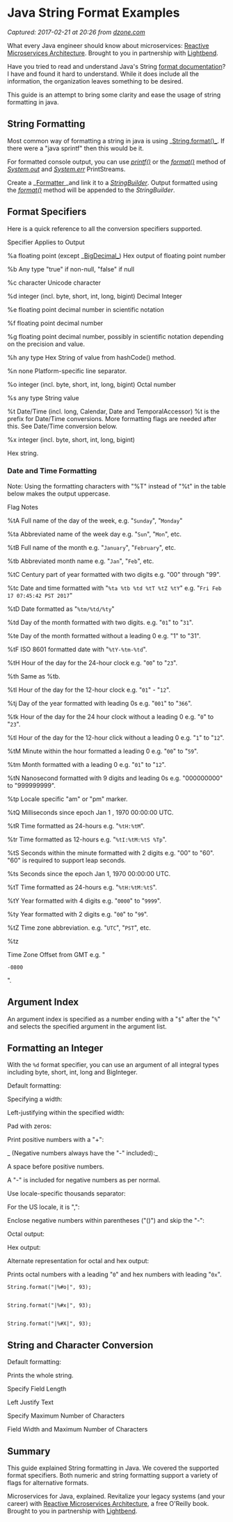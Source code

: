 # Java String Format Examples

_Captured: 2017-02-21 at 20:26 from [dzone.com](https://dzone.com/articles/java-string-format-examples?edition=272882&utm_source=Daily%20Digest&utm_medium=email&utm_campaign=dd%202017-02-21)_

What every Java engineer should know about microservices: [Reactive Microservices Architecture](https://dzone.com/go?i=153025&u=https%3A%2F%2Finfo.lightbend.com%2FCOLL-20XX-Reactive-Microservices-Architecture-RES-LP.html%26lst%3DDZ%26utm_source%3Ddzone%26utm_medium%3Dpartner-resources%26utm_campaign%3DCOLL-20XX-Reactive-Microservices-Architecture%26utm_term%3Dnone%26utm_content%3Dnone). Brought to you in partnership with [Lightbend](https://dzone.com/go?i=153025&u=https%3A%2F%2Finfo.lightbend.com%2FCOLL-20XX-Reactive-Microservices-Architecture-RES-LP.html%26lst%3DDZ%26utm_source%3Ddzone%26utm_medium%3Dpartner-resources%26utm_campaign%3DCOLL-20XX-Reactive-Microservices-Architecture%26utm_term%3Dnone%26utm_content%3Dnone).

Have you tried to read and understand Java's String [format documentation](https://docs.oracle.com/javase/8/docs/api/java/util/Formatter.html)? I have and found it hard to understand. While it does include all the information, the organization leaves something to be desired.

This guide is an attempt to bring some clarity and ease the usage of string formatting in java.

## String Formatting

Most common way of formatting a string in java is using _[String.format()_](https://docs.oracle.com/javase/8/docs/api/java/lang/String.html#format-java.lang.String-java.lang.Object...-). If there were a "java sprintf" then this would be it.

For formatted console output, you can use _[printf()](https://docs.oracle.com/javase/8/docs/api/java/io/PrintStream.html#printf-java.lang.String-java.lang.Object...-)_ or the _[format()](https://docs.oracle.com/javase/8/docs/api/java/io/PrintStream.html#format-java.lang.String-java.lang.Object...-)_ method of _[System.out](https://docs.oracle.com/javase/8/docs/api/java/lang/System.html#out)_ and _[System.err](https://docs.oracle.com/javase/8/docs/api/java/lang/System.html#err)_ PrintStreams.

Create a _[Formatter ](https://docs.oracle.com/javase/8/docs/api/java/util/Formatter.html)_and link it to a _[StringBuilder](https://docs.oracle.com/javase/8/docs/api/java/lang/StringBuilder.html)_. Output formatted using the _[format()](https://docs.oracle.com/javase/8/docs/api/java/util/Formatter.html#format-java.lang.String-java.lang.Object...-)_ method will be appended to the _StringBuilder_.

## Format Specifiers

Here is a quick reference to all the conversion specifiers supported.

Specifier
Applies to
Output

%a
floating point (except _[BigDecimal_](https://docs.oracle.com/javase/8/docs/api/java/math/BigDecimal.html))
Hex output of floating point number

%b
Any type
"true" if non-null, "false" if null

%c
character
Unicode character

%d
integer (incl. byte, short, int, long, bigint)
Decimal Integer

%e
floating point
decimal number in scientific notation

%f
floating point
decimal number

%g
floating point
decimal number, possibly in scientific notation depending on the precision and value.

%h
any type
Hex String of value from hashCode() method.

%n
none
Platform-specific line separator.

%o
integer (incl. byte, short, int, long, bigint)
Octal number

%s
any type
String value

%t
Date/Time (incl. long, Calendar, Date and TemporalAccessor)
%t is the prefix for Date/Time conversions. More formatting flags are needed after this. See Date/Time conversion below.

%x
integer (incl. byte, short, int, long, bigint)

Hex string.

### Date and Time Formatting

Note: Using the formatting characters with "%T" instead of "%t" in the table below makes the output uppercase.

Flag
Notes

%tA
Full name of the day of the week, e.g. "`Sunday`", "`Monday`"

%ta
Abbreviated name of the week day e.g. "`Sun`", "`Mon`", etc.

%tB
Full name of the month e.g. "`January`", "`February`", etc.

%tb
Abbreviated month name e.g. "`Jan`", "`Feb`", etc.

%tC
Century part of year formatted with two digits e.g. "00" through "99".

%tc
Date and time formatted with "`%ta %tb %td %tT %tZ %tY`" e.g. "`Fri Feb 17 07:45:42 PST 2017`"

%tD
Date formatted as "`%tm/%td/%ty`"

%td
Day of the month formatted with two digits. e.g. "`01`" to "`31`".

%te
Day of the month formatted without a leading 0 e.g. "1" to "31".

%tF
ISO 8601 formatted date with "`%tY-%tm-%td`".

%tH
Hour of the day for the 24-hour clock e.g. "`00`" to "`23`".

%th
Same as %tb.

%tI
Hour of the day for the 12-hour clock e.g. "`01`" - "`12`".

%tj
Day of the year formatted with leading 0s e.g. "`001`" to "`366`".

%tk
Hour of the day for the 24 hour clock without a leading 0 e.g. "`0`" to "`23`".

%tl
Hour of the day for the 12-hour click without a leading 0 e.g. "`1`" to "`12`".

%tM
Minute within the hour formatted a leading 0 e.g. "`00`" to "`59`".

%tm
Month formatted with a leading 0 e.g. "`01`" to "`12`".

%tN
Nanosecond formatted with 9 digits and leading 0s e.g. "000000000" to "999999999".

%tp
Locale specific "am" or "pm" marker.

%tQ
Milliseconds since epoch Jan 1 , 1970 00:00:00 UTC.

%tR
Time formatted as 24-hours e.g. "`%tH:%tM`".

%tr
Time formatted as 12-hours e.g. "`%tI:%tM:%tS %Tp`".

%tS
Seconds within the minute formatted with 2 digits e.g. "00" to "60". "60" is required to support leap seconds.

%ts
Seconds since the epoch Jan 1, 1970 00:00:00 UTC.

%tT
Time formatted as 24-hours e.g. "`%tH:%tM:%tS`".

%tY
Year formatted with 4 digits e.g. "`0000`" to "`9999`".

%ty
Year formatted with 2 digits e.g. "`00`" to "`99`".

%tZ
Time zone abbreviation. e.g. "`UTC`", "`PST`", etc.

%tz

Time Zone Offset from GMT e.g. "

`-0800`

".

## Argument Index

An argument index is specified as a number ending with a "`$`" after the "`%`" and selects the specified argument in the argument list.

## Formatting an Integer

With the `%d` format specifier, you can use an argument of all integral types including byte, short, int, long and BigInteger.

Default formatting:

Specifying a width:

Left-justifying within the specified width:

Pad with zeros:

Print positive numbers with a "+":

_ (Negative numbers always have the "-" included):_

A space before positive numbers.

A "-" is included for negative numbers as per normal.

Use locale-specific thousands separator:

For the US locale, it is ",":

Enclose negative numbers within parentheses ("()") and skip the "-":

Octal output:

Hex output:

Alternate representation for octal and hex output:

Prints octal numbers with a leading "`0`" and hex numbers with leading "`0x`".
    
    
    String.format("|%#o|", 93);
    
    
    String.format("|%#x|", 93);
    
    
    String.format("|%#X|", 93);

## String and Character Conversion

Default formatting:

Prints the whole string.

Specify Field Length

Left Justify Text

Specify Maximum Number of Characters

Field Width and Maximum Number of Characters

## Summary

This guide explained String formatting in Java. We covered the supported format specifiers. Both numeric and string formatting support a variety of flags for alternative formats.

Microservices for Java, explained. Revitalize your legacy systems (and your career) with [Reactive Microservices Architecture](https://dzone.com/go?i=153026&u=https%3A%2F%2Finfo.lightbend.com%2FCOLL-20XX-Reactive-Microservices-Architecture-RES-LP.html%26lst%3DDZ%26utm_source%3Ddzone%26utm_medium%3Dpartner-resources%26utm_campaign%3DCOLL-20XX-Reactive-Microservices-Architecture%26utm_term%3Dnone%26utm_content%3Dnone), a free O'Reilly book. Brought to you in partnership with [Lightbend](https://dzone.com/go?i=153026&u=https%3A%2F%2Finfo.lightbend.com%2FCOLL-20XX-Reactive-Microservices-Architecture-RES-LP.html%26lst%3DDZ%26utm_source%3Ddzone%26utm_medium%3Dpartner-resources%26utm_campaign%3DCOLL-20XX-Reactive-Microservices-Architecture%26utm_term%3Dnone%26utm_content%3Dnone).
